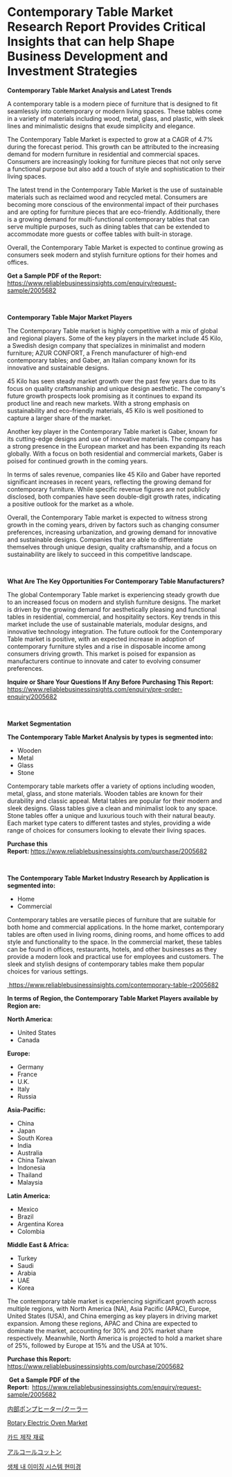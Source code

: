 <p><h1>Contemporary Table Market Research Report Provides Critical Insights that can help Shape Business Development and Investment Strategies</h1></p><p><strong>Contemporary Table Market Analysis and Latest Trends</strong></p>
<p><p>A contemporary table is a modern piece of furniture that is designed to fit seamlessly into contemporary or modern living spaces. These tables come in a variety of materials including wood, metal, glass, and plastic, with sleek lines and minimalistic designs that exude simplicity and elegance.</p><p>The Contemporary Table Market is expected to grow at a CAGR of 4.7% during the forecast period. This growth can be attributed to the increasing demand for modern furniture in residential and commercial spaces. Consumers are increasingly looking for furniture pieces that not only serve a functional purpose but also add a touch of style and sophistication to their living spaces.</p><p>The latest trend in the Contemporary Table Market is the use of sustainable materials such as reclaimed wood and recycled metal. Consumers are becoming more conscious of the environmental impact of their purchases and are opting for furniture pieces that are eco-friendly. Additionally, there is a growing demand for multi-functional contemporary tables that can serve multiple purposes, such as dining tables that can be extended to accommodate more guests or coffee tables with built-in storage.</p><p>Overall, the Contemporary Table Market is expected to continue growing as consumers seek modern and stylish furniture options for their homes and offices.</p></p>
<p><strong>Get a Sample PDF of the Report:&nbsp;</strong> <a href="https://www.reliablebusinessinsights.com/enquiry/request-sample/2005682">https://www.reliablebusinessinsights.com/enquiry/request-sample/2005682</a></p>
<p>&nbsp;</p>
<p><strong>Contemporary Table Major Market Players</strong></p>
<p><p>The Contemporary Table market is highly competitive with a mix of global and regional players. Some of the key players in the market include 45 Kilo, a Swedish design company that specializes in minimalist and modern furniture; AZUR CONFORT, a French manufacturer of high-end contemporary tables; and Gaber, an Italian company known for its innovative and sustainable designs.</p><p>45 Kilo has seen steady market growth over the past few years due to its focus on quality craftsmanship and unique design aesthetic. The company's future growth prospects look promising as it continues to expand its product line and reach new markets. With a strong emphasis on sustainability and eco-friendly materials, 45 Kilo is well positioned to capture a larger share of the market.</p><p>Another key player in the Contemporary Table market is Gaber, known for its cutting-edge designs and use of innovative materials. The company has a strong presence in the European market and has been expanding its reach globally. With a focus on both residential and commercial markets, Gaber is poised for continued growth in the coming years.</p><p>In terms of sales revenue, companies like 45 Kilo and Gaber have reported significant increases in recent years, reflecting the growing demand for contemporary furniture. While specific revenue figures are not publicly disclosed, both companies have seen double-digit growth rates, indicating a positive outlook for the market as a whole.</p><p>Overall, the Contemporary Table market is expected to witness strong growth in the coming years, driven by factors such as changing consumer preferences, increasing urbanization, and growing demand for innovative and sustainable designs. Companies that are able to differentiate themselves through unique design, quality craftsmanship, and a focus on sustainability are likely to succeed in this competitive landscape.</p></p>
<p>&nbsp;</p>
<p><strong>What Are The Key Opportunities For Contemporary Table Manufacturers?</strong></p>
<p><p>The global Contemporary Table market is experiencing steady growth due to an increased focus on modern and stylish furniture designs. The market is driven by the growing demand for aesthetically pleasing and functional tables in residential, commercial, and hospitality sectors. Key trends in this market include the use of sustainable materials, modular designs, and innovative technology integration. The future outlook for the Contemporary Table market is positive, with an expected increase in adoption of contemporary furniture styles and a rise in disposable income among consumers driving growth. This market is poised for expansion as manufacturers continue to innovate and cater to evolving consumer preferences.</p></p>
<p><strong>Inquire or Share Your Questions If Any Before Purchasing This Report:</strong> <a href="https://www.reliablebusinessinsights.com/enquiry/pre-order-enquiry/2005682">https://www.reliablebusinessinsights.com/enquiry/pre-order-enquiry/2005682</a></p>
<p>&nbsp;</p>
<p><strong>Market Segmentation</strong></p>
<p><strong>The Contemporary Table Market Analysis by types is segmented into:</strong></p>
<p><ul><li>Wooden</li><li>Metal</li><li>Glass</li><li>Stone</li></ul></p>
<p><p>Contemporary table markets offer a variety of options including wooden, metal, glass, and stone materials. Wooden tables are known for their durability and classic appeal. Metal tables are popular for their modern and sleek designs. Glass tables give a clean and minimalist look to any space. Stone tables offer a unique and luxurious touch with their natural beauty. Each market type caters to different tastes and styles, providing a wide range of choices for consumers looking to elevate their living spaces.</p></p>
<p><strong>Purchase this Report:&nbsp;</strong><a href="https://www.reliablebusinessinsights.com/purchase/2005682">https://www.reliablebusinessinsights.com/purchase/2005682</a></p>
<p>&nbsp;</p>
<p><strong>The Contemporary Table Market Industry Research by Application is segmented into:</strong></p>
<p><ul><li>Home</li><li>Commercial</li></ul></p>
<p><p>Contemporary tables are versatile pieces of furniture that are suitable for both home and commercial applications. In the home market, contemporary tables are often used in living rooms, dining rooms, and home offices to add style and functionality to the space. In the commercial market, these tables can be found in offices, restaurants, hotels, and other businesses as they provide a modern look and practical use for employees and customers. The sleek and stylish designs of contemporary tables make them popular choices for various settings.</p></p>
<p><a href="https://www.reliablebusinessinsights.com/contemporary-table-r2005682">&nbsp;https://www.reliablebusinessinsights.com/contemporary-table-r2005682</a></p>
<p><strong>In terms of Region, the Contemporary Table Market Players available by Region are:</strong></p>
<p>
    <p> <strong> North America: </strong>
        <ul>
            <li>United States</li>
            <li>Canada</li>
        </ul>
        </p> 
    <p> <strong> Europe: </strong>
        <ul>
            <li>Germany</li>
            <li>France</li>
            <li>U.K.</li>
            <li>Italy</li>
            <li>Russia</li>
        </ul>
        </p> 
    <p> <strong> Asia-Pacific: </strong>
        <ul>
            <li>China</li>
            <li>Japan</li>
            <li>South Korea</li>
            <li>India</li>
            <li>Australia</li>
            <li>China Taiwan</li>
            <li>Indonesia</li>
            <li>Thailand</li>
            <li>Malaysia</li>
        </ul>
        </p> 
    <p> <strong> Latin America: </strong>
        <ul>
            <li>Mexico</li>
            <li>Brazil</li>
            <li>Argentina Korea</li>
            <li>Colombia</li>
        </ul>
        </p> 
    <p> <strong> Middle East & Africa: </strong>
        <ul>
            <li>Turkey</li>
            <li>Saudi</li>
            <li>Arabia</li>
            <li>UAE</li>
            <li>Korea</li>
        </ul>
    </p>
    </p>
<p><p>The contemporary table market is experiencing significant growth across multiple regions, with North America (NA), Asia Pacific (APAC), Europe, United States (USA), and China emerging as key players in driving market expansion. Among these regions, APAC and China are expected to dominate the market, accounting for 30% and 20% market share respectively. Meanwhile, North America is projected to hold a market share of 25%, followed by Europe at 15% and the USA at 10%.</p></p>
<p><strong>Purchase this Report: </strong><a href="https://www.reliablebusinessinsights.com/purchase/2005682">https://www.reliablebusinessinsights.com/purchase/2005682</a></p>
<p>&nbsp;<strong>Get a Sample PDF of the Report:&nbsp;&nbsp;</strong><a href="https://www.reliablebusinessinsights.com/enquiry/request-sample/2005682">https://www.reliablebusinessinsights.com/enquiry/request-sample/2005682</a></p>
<p><strong></strong></p>
<p><p><a href="https://medium.com/@reannakling/2024%E5%B9%B4%E3%81%8B%E3%82%892031%E5%B9%B4%E3%81%BE%E3%81%A7%E3%81%AE-%E3%81%AE%E5%B9%B4%E5%B9%B3%E5%9D%87%E6%88%90%E9%95%B7%E7%8E%87%E3%81%A7%E6%8B%A1%E5%A4%A7%E3%81%97%E3%81%A6%E3%81%84%E3%82%8B%E5%86%85%E9%83%A8%E3%83%9D%E3%83%B3%E3%83%97%E3%83%92%E3%83%BC%E3%82%BF%E3%83%BC-%E3%82%AF%E3%83%BC%E3%83%A9%E3%83%BC%E5%B8%82%E5%A0%B4%E3%81%AE%E8%A6%8F%E6%A8%A1%E3%81%AB%E9%96%A2%E3%81%99%E3%82%8B%E6%B4%9E%E5%AF%9F-5746263a6b3d">内部ポンプヒーター/クーラー</a></p><p><a href="https://github.com/Alonsoolds3wq1d81czn8rbol/Market-Research-Report-List-3/blob/main/rotary-electric-oven-market.md">Rotary Electric Oven Market</a></p><p><a href="https://github.com/bunxhcci35271755/Market-Research-Report-List-2/blob/main/8002891152325.md">카드 제작 재료</a></p><p><a href="https://github.com/leigh4852023/Market-Research-Report-List-1/blob/main/3165357144580.md">アルコールコットン</a></p><p><a href="https://github.com/fredrickeglers/Market-Research-Report-List-2/blob/main/4212540152326.md">생체 내 이미징 시스템 현미경</a></p></p>